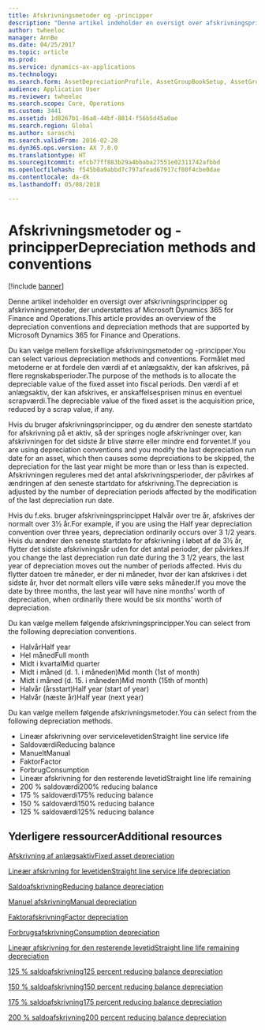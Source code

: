 ```yaml
---
title: Afskrivningsmetoder og -principper
description: "Denne artikel indeholder en oversigt over afskrivningsprincipper og afskrivningsmetoder, der understøttes af Microsoft Dynamics 365 for Finance and Operations."
author: twheeloc
manager: AnnBe
ms.date: 04/25/2017
ms.topic: article
ms.prod: 
ms.service: dynamics-ax-applications
ms.technology: 
ms.search.form: AssetDepreciationProfile, AssetGroupBookSetup, AssetGroupDepBookSetup
audience: Application User
ms.reviewer: twheeloc
ms.search.scope: Core, Operations
ms.custom: 3441
ms.assetid: 1d8267b1-86a8-44bf-8814-f56b5d45a0ae
ms.search.region: Global
ms.author: saraschi
ms.search.validFrom: 2016-02-28
ms.dyn365.ops.version: AX 7.0.0
ms.translationtype: HT
ms.sourcegitcommit: efcb77ff883b29a4bbaba27551e02311742afbbd
ms.openlocfilehash: f545b0a9abbd7c797afead67917cf80f4cbe0dae
ms.contentlocale: da-dk
ms.lasthandoff: 05/08/2018

---
```


# <a name="depreciation-methods-and-conventions"></a><span data-ttu-id="68691-103">Afskrivningsmetoder og -principper</span><span class="sxs-lookup"><span data-stu-id="68691-103">Depreciation methods and conventions</span></span>

[!include [banner](../includes/banner.md)]

<span data-ttu-id="68691-104">Denne artikel indeholder en oversigt over afskrivningsprincipper og afskrivningsmetoder, der understøttes af Microsoft Dynamics 365 for Finance and Operations.</span><span class="sxs-lookup"><span data-stu-id="68691-104">This article provides an overview of the depreciation conventions and depreciation methods that are supported by Microsoft Dynamics 365 for Finance and Operations.</span></span>

<span data-ttu-id="68691-105">Du kan vælge mellem forskellige afskrivningsmetoder og -principper.</span><span class="sxs-lookup"><span data-stu-id="68691-105">You can select various depreciation methods and conventions.</span></span> <span data-ttu-id="68691-106">Formålet med metoderne er at fordele den værdi af et anlægsaktiv, der kan afskrives, på flere regnskabsperioder.</span><span class="sxs-lookup"><span data-stu-id="68691-106">The purpose of the methods is to allocate the depreciable value of the fixed asset into fiscal periods.</span></span> <span data-ttu-id="68691-107">Den værdi af et anlægsaktiv, der kan afskrives, er anskaffelsesprisen minus en eventuel scrapværdi.</span><span class="sxs-lookup"><span data-stu-id="68691-107">The depreciable value of the fixed asset is the acquisition price, reduced by a scrap value, if any.</span></span> 

<span data-ttu-id="68691-108">Hvis du bruger afskrivningsprincipper, og du ændrer den seneste startdato for afskrivning på et aktiv, så der springes nogle afskrivninger over, kan afskrivningen for det sidste år blive større eller mindre end forventet.</span><span class="sxs-lookup"><span data-stu-id="68691-108">If you are using depreciation conventions and you modify the last depreciation run date for an asset, which then causes some depreciations to be skipped, the depreciation for the last year might be more than or less than is expected.</span></span> <span data-ttu-id="68691-109">Afskrivningen reguleres med det antal afskrivningsperioder, der påvirkes af ændringen af den seneste startdato for afskrivning.</span><span class="sxs-lookup"><span data-stu-id="68691-109">The depreciation is adjusted by the number of depreciation periods affected by the modification of the last depreciation run date.</span></span>

<span data-ttu-id="68691-110">Hvis du f.eks. bruger afskrivningsprincippet Halvår over tre år, afskrives der normalt over 3½ år.</span><span class="sxs-lookup"><span data-stu-id="68691-110">For example, if you are using the Half year depreciation convention over three years, depreciation ordinarily occurs over 3 1/2 years.</span></span> <span data-ttu-id="68691-111">Hvis du ændrer den seneste startdato for afskrivning i løbet af de 3½ år, flytter det sidste afskrivningsår uden for det antal perioder, der påvirkes.</span><span class="sxs-lookup"><span data-stu-id="68691-111">If you change the last depreciation run date during the 3 1/2 years, the last year of depreciation moves out the number of periods affected.</span></span> <span data-ttu-id="68691-112">Hvis du flytter datoen tre måneder, er der ni måneder, hvor der kan afskrives i det sidste år, hvor det normalt ellers ville være seks måneder.</span><span class="sxs-lookup"><span data-stu-id="68691-112">If you move the date by three months, the last year will have nine months’ worth of depreciation, when ordinarily there would be six months’ worth of depreciation.</span></span>

<span data-ttu-id="68691-113">Du kan vælge mellem følgende afskrivningsprincipper.</span><span class="sxs-lookup"><span data-stu-id="68691-113">You can select from the following depreciation conventions.</span></span>


-   <span data-ttu-id="68691-114">Halvår</span><span class="sxs-lookup"><span data-stu-id="68691-114">Half year</span></span>
-   <span data-ttu-id="68691-115">Hel måned</span><span class="sxs-lookup"><span data-stu-id="68691-115">Full month</span></span>
-   <span data-ttu-id="68691-116">Midt i kvartal</span><span class="sxs-lookup"><span data-stu-id="68691-116">Mid quarter</span></span>
-   <span data-ttu-id="68691-117">Midt i måned (d. 1. i måneden)</span><span class="sxs-lookup"><span data-stu-id="68691-117">Mid month (1st of month)</span></span>
-   <span data-ttu-id="68691-118">Midt i måned (d. 15. i måneden)</span><span class="sxs-lookup"><span data-stu-id="68691-118">Mid month (15th of month)</span></span>
-   <span data-ttu-id="68691-119">Halvår (årsstart)</span><span class="sxs-lookup"><span data-stu-id="68691-119">Half year (start of year)</span></span>
-   <span data-ttu-id="68691-120">Halvår (næste år)</span><span class="sxs-lookup"><span data-stu-id="68691-120">Half year (next year)</span></span>

<span data-ttu-id="68691-121">Du kan vælge mellem følgende afskrivningsmetoder.</span><span class="sxs-lookup"><span data-stu-id="68691-121">You can select from the following depreciation methods.</span></span>
-   <span data-ttu-id="68691-122">Lineær afskrivning over servicelevetiden</span><span class="sxs-lookup"><span data-stu-id="68691-122">Straight line service life</span></span>
-   <span data-ttu-id="68691-123">Saldoværdi</span><span class="sxs-lookup"><span data-stu-id="68691-123">Reducing balance</span></span>
-   <span data-ttu-id="68691-124">Manuelt</span><span class="sxs-lookup"><span data-stu-id="68691-124">Manual</span></span>
-   <span data-ttu-id="68691-125">Faktor</span><span class="sxs-lookup"><span data-stu-id="68691-125">Factor</span></span>
-   <span data-ttu-id="68691-126">Forbrug</span><span class="sxs-lookup"><span data-stu-id="68691-126">Consumption</span></span>
-   <span data-ttu-id="68691-127">Lineær afskrivning for den resterende levetid</span><span class="sxs-lookup"><span data-stu-id="68691-127">Straight line life remaining</span></span>
-   <span data-ttu-id="68691-128">200 % saldoværdi</span><span class="sxs-lookup"><span data-stu-id="68691-128">200% reducing balance</span></span>
-   <span data-ttu-id="68691-129">175 % saldoværdi</span><span class="sxs-lookup"><span data-stu-id="68691-129">175% reducing balance</span></span>
-   <span data-ttu-id="68691-130">150 % saldoværdi</span><span class="sxs-lookup"><span data-stu-id="68691-130">150% reducing balance</span></span>
-   <span data-ttu-id="68691-131">125 % saldoværdi</span><span class="sxs-lookup"><span data-stu-id="68691-131">125% reducing balance</span></span>





<a name="additional-resources"></a><span data-ttu-id="68691-132">Yderligere ressourcer</span><span class="sxs-lookup"><span data-stu-id="68691-132">Additional resources</span></span>
--------

[<span data-ttu-id="68691-133">Afskrivning af anlægsaktiv</span><span class="sxs-lookup"><span data-stu-id="68691-133">Fixed asset depreciation</span></span>](fixed-asset-depreciation.md)

[<span data-ttu-id="68691-134">Lineær afskrivning for levetiden</span><span class="sxs-lookup"><span data-stu-id="68691-134">Straight line service life depreciation</span></span>](Straight-line-service-life-depreciation.md)

[<span data-ttu-id="68691-135">Saldoafskrivning</span><span class="sxs-lookup"><span data-stu-id="68691-135">Reducing balance depreciation</span></span>](reduce-balance-depreciation.md)

[<span data-ttu-id="68691-136">Manuel afskrivning</span><span class="sxs-lookup"><span data-stu-id="68691-136">Manual depreciation</span></span>](manual-depreciation.md)

[<span data-ttu-id="68691-137">Faktorafskrivning</span><span class="sxs-lookup"><span data-stu-id="68691-137">Factor depreciation</span></span>](factor-depreciation.md)

[<span data-ttu-id="68691-138">Forbrugsafskrivning</span><span class="sxs-lookup"><span data-stu-id="68691-138">Consumption depreciation</span></span>](consumption-depreciation.md)

[<span data-ttu-id="68691-139">Lineær afskrivning for den resterende levetid</span><span class="sxs-lookup"><span data-stu-id="68691-139">Straight line life remaining depreciation</span></span>](straight-line-life-remaining-depreciation.md)

[<span data-ttu-id="68691-140">125 % saldoafskrivning</span><span class="sxs-lookup"><span data-stu-id="68691-140">125 percent reducing balance depreciation</span></span>](125-percent-reducing-balance-depreciation.md)

[<span data-ttu-id="68691-141">150 % saldoafskrivning</span><span class="sxs-lookup"><span data-stu-id="68691-141">150 percent reducing balance depreciation</span></span>](150-percent-reducing-balance-depreciation.md)

[<span data-ttu-id="68691-142">175 % saldoafskrivning</span><span class="sxs-lookup"><span data-stu-id="68691-142">175 percent reducing balance depreciation</span></span>](175-percent-reducing-balance-depreciation.md)

[<span data-ttu-id="68691-143">200 % saldoafskrivning</span><span class="sxs-lookup"><span data-stu-id="68691-143">200 percent reducing balance depreciation</span></span>](200-percent-reducing-balance-depreciation.md)





